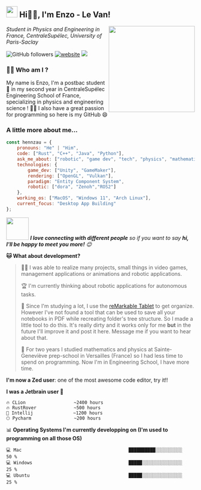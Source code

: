 <h2><img src="https://emojis.slackmojis.com/emojis/images/1531849430/4246/blob-sunglasses.gif?1531849430" width="30"/> Hi🙏🏻, I'm Enzo - Le Van! </h2>
<img align='right' src="https://media.giphy.com/media/M9gbBd9nbDrOTu1Mqx/giphy.gif" width="230">
<p><em>Student in Physics and Engineering in France, CentraleSupélec, University of Paris-Saclay
</em></p>

![GitHub followers](https://img.shields.io/github/followers/Hennzau?label=Follow&style=social)
[![website](https://img.shields.io/badge/Website-46a2f1.svg?&style=flat-square&logo=Google-Chrome&logoColor=white&link=https://anmolsingh.me/)](https://hennzau.github.io/)
![](https://visitor-badge.glitch.me/badge?page_id=Hennzau.Hennzau)

### 👨‍💻 Who am I ?

My name is Enzo, I'm a postbac student 🏫 in my second year in CentraleSupélec Engineering School of France, specializing in physics and engineering science ! 👨‍🔬 I also have a great passion for programming so here is my GitHub 😄

###  A little more about me...

```javascript
const hennzau = {
    pronouns: "He" | "Him",
    code: ["Rust", "C++", "Java", "Python"],
    ask_me_about: ["robotic", "game dev", "tech", "physics", "mathematics"],
    technologies: {
        game_dev: ["Unity", "GameMaker"],
        rendering: ["OpenGL", "Vulkan"],
        paradigm: "Entity Component System",
        robotic: ["dora", "Zenoh","ROS2"]
    },
    working_os: ["MacOS", "Windows 11", "Arch Linux"],
    current_focus: "Desktop App Building"
};
```

<img src="https://media.giphy.com/media/LnQjpWaON8nhr21vNW/giphy.gif" width="60"> <em><b>I love connecting with different people</b> so if you want to say <b>hi, I'll be happy to meet you more!</b> 😊</em>

**🐱 What about development?**

> 👨‍💻 I was able to realize many projects, small things in video games, management applications or animations and robotic applications.
 >
> 🏆 I'm currently thinking about robotic applications for autonomous tasks.
 >
 >
> 📜 Since I'm studying a lot, I use the [reMarkable Tablet](https://remarkable.com/store/remarkable-2) to get organize. However I've not found a tool that can be used to save all your notebooks in PDF while recreating folder's tree structure. So I made a little tool to do this. It's really dirty and it works only for me **but** in the future I'll improve it and post it here. Message me if you want to hear about that.
>
> 🚫 For two years I studied mathematics and physics at Sainte-Geneviève prep-school in Versailles (France) so I had less time to spend on programming. Now I'm in Engineering School, I have more time.

**I'm now a Zed user**: one of the most awesome code editor, try it!!

**I was a Jetbrain user 🦉**

```text
🔥 CLion                  ~2400 hours
🔥 RustRover              ~500 hours
💬 Intellij               ~1200 hours
🕑︎ Pycharm                ~200 hours
```

📊 **Operating Systems I'm currently developping on (I'm used to programming on all those OS)**

```text
💻 Mac                                        ██████████░░░░░░░░░░   50 %
💻 Windows                                    █████░░░░░░░░░░░░░░░   25 %
💻 Ubuntu                                     █████░░░░░░░░░░░░░░░   25 %
```
